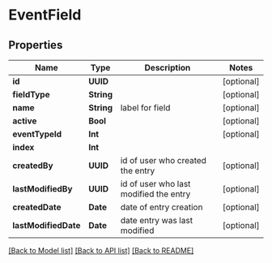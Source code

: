 # EventField

## Properties
Name | Type | Description | Notes
------------ | ------------- | ------------- | -------------
**id** | **UUID** |  | [optional] 
**fieldType** | **String** |  | [optional] 
**name** | **String** | label for field | [optional] 
**active** | **Bool** |  | [optional] 
**eventTypeId** | **Int** |  | [optional] 
**index** | **Int** |  | 
**createdBy** | **UUID** | id of user who created the entry | [optional] 
**lastModifiedBy** | **UUID** | id of user who last modified the entry | [optional] 
**createdDate** | **Date** | date of entry creation | [optional] 
**lastModifiedDate** | **Date** | date entry was last modified | [optional] 

[[Back to Model list]](../README.md#documentation-for-models) [[Back to API list]](../README.md#documentation-for-api-endpoints) [[Back to README]](../README.md)


